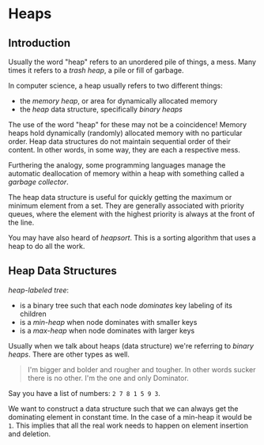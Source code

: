 Heaps
=====

## Introduction

Usually the word "heap" refers to an unordered pile of things, a mess.
Many times it refers to a _trash heap_, a pile or fill of garbage.

In computer science, a heap usually refers to two different things:
- the _memory heap_, or area for dynamically allocated memory
- the _heap_ data structure, specifically _binary heaps_

The use of the word "heap" for these may not be a coincidence!
Memory heaps hold dynamically (randomly) allocated memory with no particular order.
Heap data structures do not maintain sequential order of their content.
In other words, in some way, they are each a respective mess.

Furthering the analogy, some programming languages manage the automatic deallocation of memory within a heap with something called a _garbage collector_.

The heap data structure is useful for quickly getting the maximum or minimum element from a set. They are generally associated with priority queues, where the element with the highest priority is always at the front of the line.

You may have also heard of _heapsort_.
This is a sorting algorithm that uses a heap to do all the work.

## Heap Data Structures

_heap-labeled tree_:
- is a binary tree such that each node _dominates_ key labeling of its children
- is a _min-heap_ when node dominates with smaller keys
- is a _max-heap_ when node dominates with larger keys

Usually when we talk about heaps (data structure) we're referring to _binary heaps_.
There are other types as well.

> I'm bigger and bolder and rougher and tougher.
> In other words sucker there is no other.
> I'm the one and only Dominator. 

Say you have a list of numbers: `2 7 8 1 5 9 3`.

We want to construct a data structure such that we can always get the dominating element in constant time.
In the case of a min-heap it would be `1`.
This implies that all the real work needs to happen on element insertion and deletion.
